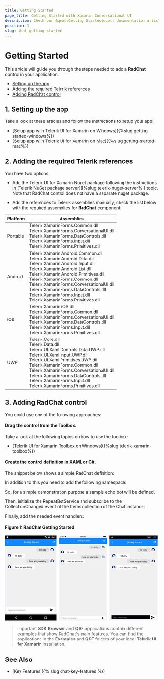 ```yaml
---
title: Getting Started
page_title: Getting Started with Xamarin Conversational UI
description: Check our &quot;Getting Started&quot; documentation article for Telerik Chat for Xamarin control.
position: 1
slug: chat-getting-started
---
```


# Getting Started

This article will guide you through the steps needed to add a **RadChat** control in your application.


* [Setting up the app](#1-setting-up-the-app)
* [Adding the required Telerik references](#2-adding-the-required-telerik-references)
* [Adding RadChat control](#3-adding-radchat-control)

## 1. Setting up the app

Take a look at these articles and follow the instructions to setup your app:

- [Setup app with Telerik UI for Xamarin on Windows]({%slug getting-started-windows%})
- [Setup app with Telerik UI for Xamarin on Mac]({%slug getting-started-mac%})

## 2. Adding the required Telerik references

You have two options:

* Add the Telerik UI for Xamarin Nuget package following the instructions in [Telerik NuGet package server]({%slug telerik-nuget-server%}) topic. Note that RadChat control does not have a separate nuget package. 

* Add the references to Telerik assemblies manually, check the list below with the required assemblies for **RadChat** component:

| Platform | Assemblies |
| -------- | ---------- |
| Portable | Telerik.XamarinForms.Common.dll <br/> Telerik.XamarinForms.ConversationalUI.dll <br /> Telerik.XamarinForms.DataControls.dll <br /> Telerik.XamarinForms.Input.dll <br /> Telerik.XamarinForms.Primitives.dll |
| Android  | Telerik.Xamarin.Android.Common.dll <br/> Telerik.Xamarin.Android.Data.dll <br/> Telerik.Xamarin.Android.Input.dll <br/> Telerik.Xamarin.Android.List.dll <br/> Telerik.Xamarin.Android.Primitives.dll <br/> Telerik.XamarinForms.Common.dll <br/> Telerik.XamarinForms.ConversationalUI.dll <br /> Telerik.XamarinForms.DataControls.dll <br /> Telerik.XamarinForms.Input.dll <br /> Telerik.XamarinForms.Primitives.dll |
| iOS      | Telerik.Xamarin.iOS.dll  <br/> Telerik.XamarinForms.Common.dll <br/> Telerik.XamarinForms.ConversationalUI.dll <br /> Telerik.XamarinForms.DataControls.dll <br /> Telerik.XamarinForms.Input.dll <br /> Telerik.XamarinForms.Primitives.dll |
| UWP      | Telerik.Core.dll <br/> Telerik.Data.dll <br/> Telerik.UI.Xaml.Controls.Data.UWP.dll <br/> Telerik.UI.Xaml.Input.UWP.dll <br/> Telerik.UI.Xaml.Primitives.UWP.dll <br/> Telerik.XamarinForms.Common.dll <br/> Telerik.XamarinForms.ConversationalUI.dll <br /> Telerik.XamarinForms.DataControls.dll <br /> Telerik.XamarinForms.Input.dll <br /> Telerik.XamarinForms.Primitives.dll |

## 3. Adding RadChat control

You could use one of the following approaches:

#### Drag the control from the Toolbox. 

Take a look at the following topics on how to use the toolbox:

* [Telerik UI for Xamarin Toolbox on Windows]({%slug telerik-xamarin-toolbox%})

#### Create the control definition in XAML or C#.

The snippet below shows a simple RadChat definition:

<snippet id='chat-gettingstarted'/>

In addition to this you need to add the following namespace:

<snippet id='xmlns-telerikchat'/>

So, for a simple demonstration purpose a sample echo bot will be defined.

<snippet id='chat-gettingstarted-botservice' />

Then, initialize the RepeatBotService and subscribe to the CollectionChanged event of the Items collection of the Chat instance:

<snippet id='chat-getting-started-initiliaze' />
	
Finally, add the needed event handlers:

<snippet id='chat-getting-started-events' />
	
#### Figure 1: RadChat Getting Started

![Chat Getting Started](images/chat_getting_started.png)
	
>important **SDK Browser** and **QSF** applications contain different examples that show RadChat's main features. You can find the applications in the **Examples** and **QSF** folders of your local **Telerik UI for Xamarin** installation.

## See Also

- [Key Features]({% slug chat-key-features %})